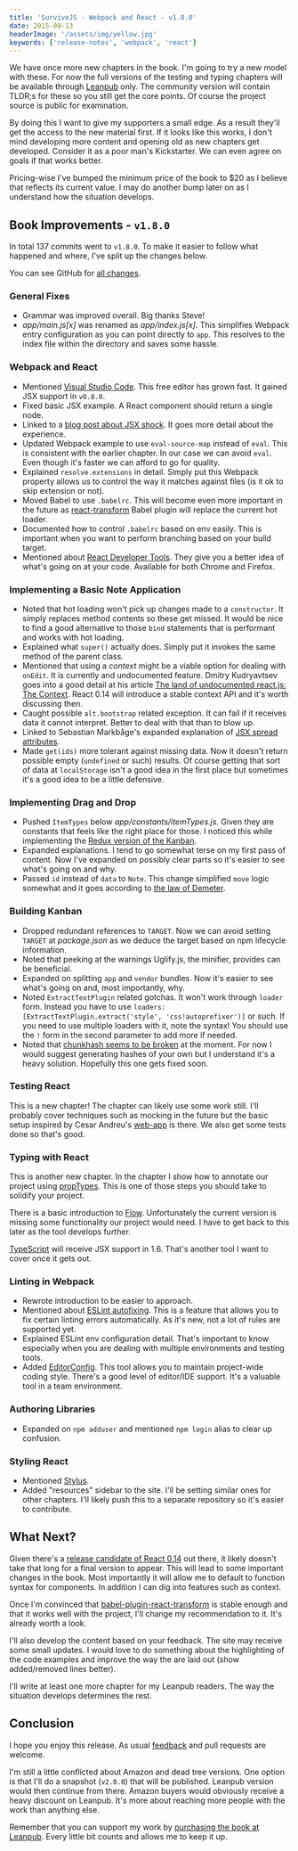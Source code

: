 ```yaml
---
title: 'SurviveJS - Webpack and React - v1.8.0'
date: 2015-09-13
headerImage: '/assets/img/yellow.jpg'
keywords: ['release-notes', 'webpack', 'react']
---
```


We have once more new chapters in the book. I'm going to try a new model with these. For now the full versions of the testing and typing chapters will be available through [Leanpub](https://leanpub.com/survivejs_webpack_react) only. The community version will contain TLDR;s for these so you still get the core points. Of course the project source is public for examination.

By doing this I want to give my supporters a small edge. As a result they'll get the access to the new material first. If it looks like this works, I don't mind developing more content and opening old as new chapters get developed. Consider it as a poor man's Kickstarter. We can even agree on goals if that works better.

Pricing-wise I've bumped the minimum price of the book to $20 as I believe that reflects its current value. I may do another bump later on as I understand how the situation develops.

## Book Improvements - `v1.8.0`

In total 137 commits went to `v1.8.0`. To make it easier to follow what happened and where, I've split up the changes below.

You can see GitHub for [all changes](https://github.com/survivejs/webpack_react/compare/v1.7.5...v1.8.0).

### General Fixes

* Grammar was improved overall. Big thanks Steve!
* *app/main.js[x]* was renamed as *app/index.js[x]*. This simplifies Webpack entry configuration as you can point directly to `app`. This resolves to the index file within the directory and saves some hassle.

### Webpack and React

* Mentioned [Visual Studio Code](https://code.visualstudio.com/). This free editor has grown fast. It gained JSX support in `v0.8.0`.
* Fixed basic JSX example. A React component should return a single node.
* Linked to a [blog post about JSX shock](https://medium.com/@housecor/react-s-jsx-the-other-side-of-the-coin-2ace7ab62b98). It goes more detail about the experience.
* Updated Webpack example to use `eval-source-map` instead of `eval`. This is consistent with the earlier chapter. In our case we can avoid `eval`. Even though it's faster we can afford to go for quality.
* Explained `resolve.extensions` in detail. Simply put this Webpack property allows us to control the way it matches against files (is it ok to skip extension or not).
* Moved Babel to use `.babelrc`. This will become even more important in the future as [react-transform](https://github.com/gaearon/babel-plugin-react-transform) Babel plugin will replace the current hot loader.
* Documented how to control `.babelrc` based on env easily. This is important when you want to perform branching based on your build target.
* Mentioned about [React Developer Tools](https://github.com/facebook/react-devtools). They give you a better idea of what's going on at your code. Available for both Chrome and Firefox.

### Implementing a Basic Note Application

* Noted that hot loading won't pick up changes made to a `constructor`. It simply replaces method contents so these get missed. It would be nice to find a good alternative to those `bind` statements that is performant and works with hot loading.
* Explained what `super()` actually does. Simply put it invokes the same method of the parent class.
* Mentioned that using a *context* might be a viable option for dealing with `onEdit`. It is currently and undocumented feature. Dmitry Kudryavtsev goes into a good detail at his article [The land of undocumented react.js: The Context](https://medium.com/@skwee357/the-land-of-undocumented-react-js-the-context-99b3f931ff73). React 0.14 will introduce a stable context API and it's worth discussing then.
* Caught possible `alt.bootstrap` related exception. It can fail if it receives data it cannot interpret. Better to deal with that than to blow up.
* Linked to Sebastian Markbåge's expanded explanation of [JSX spread attributes](https://gist.github.com/sebmarkbage/07bbe37bc42b6d4aef81).
* Made `get(ids)` more tolerant against missing data. Now it doesn't return possible empty (`undefined` or such) results. Of course getting that sort of data at `localStorage` isn't a good idea in the first place but sometimes it's a good idea to be a little defensive.

### Implementing Drag and Drop

* Pushed `ItemTypes` below *app/constants/itemTypes.js*. Given they are constants that feels like the right place for those. I noticed this while implementing the [Redux version of the Kanban](https://github.com/survivejs/redux-demo).
* Expanded explanations. I tend to go somewhat terse on my first pass of content. Now I've expanded on possibly clear parts so it's easier to see what's going on and why.
* Passed `id` instead of `data` to `Note`. This change simplified `move` logic somewhat and it goes according to [the law of Demeter](https://en.wikipedia.org/wiki/Law_of_Demeter).

### Building Kanban

* Dropped redundant references to `TARGET`. Now we can avoid setting `TARGET` at *package.json* as we deduce the target based on npm lifecycle information.
* Noted that peeking at the warnings Uglify.js, the minifier, provides can be beneficial.
* Expanded on splitting `app` and `vendor` bundles. Now it's easier to see what's going on and, most importantly, why.
* Noted `ExtractTextPlugin` related gotchas. It won't work through `loader` form. Instead you have to use `loaders: [ExtractTextPlugin.extract('style', 'css!autoprefixer')]` or such. If you need to use multiple loaders with it, note the syntax! You should use the `!` form in the second parameter to add more if needed.
* Noted that [chunkhash seems to be broken](https://github.com/webpack/webpack/issues/1315) at the moment. For now I would suggest generating hashes of your own but I understand it's a heavy solution. Hopefully this one gets fixed soon.

### Testing React

This is a new chapter! The chapter can likely use some work still. I'll probably cover techniques such as mocking in the future but the basic setup inspired by Cesar Andreu's [web-app](https://github.com/cesarandreu/web-app) is there. We also get some tests done so that's good.

### Typing with React

This is another new chapter. In the chapter I show how to annotate our project using [propTypes](https://facebook.github.io/react/docs/reusable-components.html). This is one of those steps you should take to solidify your project.

There is a basic introduction to [Flow](http://flowtype.org/). Unfortunately the current version is missing some functionality our project would need. I have to get back to this later as the tool develops further.

[TypeScript](http://www.typescriptlang.org/) will receive JSX support in 1.6. That's another tool I want to cover once it gets out.

### Linting in Webpack

* Rewrote introduction to be easier to approach.
* Mentioned about [ESLint autofixing](http://eslint.org/blog/2015/09/eslint-v1.4.0-released/). This is a feature that allows you to fix certain linting errors automatically. As it's new, not a lot of rules are supported yet.
* Explained ESLint env configuration detail. That's important to know especially when you are dealing with multiple environments and testing tools.
* Added [EditorConfig](http://editorconfig.org/). This tool allows you to maintain project-wide coding style. There's a good level of editor/IDE support. It's a valuable tool in a team environment.

### Authoring Libraries

* Expanded on `npm adduser` and mentioned `npm login` alias to clear up confusion.

### Styling React

* Mentioned [Stylus](https://learnboost.github.io/stylus/).
* Added "resources" sidebar to the site. I'll be setting similar ones for other chapters. I'll likely push this to a separate repository so it's easier to contribute.

## What Next?

Given there's a [release candidate of React 0.14](https://facebook.github.io/react/blog/2015/09/10/react-v0.14-rc1.html) out there, it likely doesn't take that long for a final version to appear. This will lead to some important changes in the book. Most importantly it will allow me to default to function syntax for components. In addition I can dig into features such as context.

Once I'm convinced that [babel-plugin-react-transform](https://github.com/gaearon/babel-plugin-react-transform) is stable enough and that it works well with the project, I'll change my recommendation to it. It's already worth a look.

I'll also develop the content based on your feedback. The site may receive some small updates. I would love to do something about the highlighting of the code examples and improve the way the are laid out (show added/removed lines better).

I'll write at least one more chapter for my Leanpub readers. The way the situation develops determines the rest.

## Conclusion

I hope you enjoy this release. As usual [feedback](https://github.com/survivejs/webpack_react/issues) and pull requests are welcome.

I'm still a little conflicted about Amazon and dead tree versions. One option is that I'll do a snapshot (`v2.0.0`) that will be published. Leanpub version would then continue from there. Amazon buyers would obviously receive a heavy discount on Leanpub. It's more about reaching more people with the work than anything else.

Remember that you can support my work by [purchasing the book at Leanpub](https://leanpub.com/survivejs_webpack_react). Every little bit counts and allows me to keep it up.
